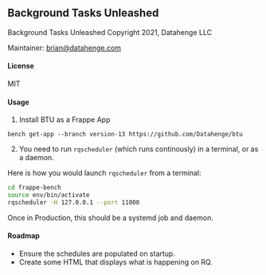 ## Background Tasks Unleashed

Background Tasks Unleashed
Copyright 2021, Datahenge LLC

Maintainer: brian@datahenge.com

#### License

MIT

#### Usage

1. Install BTU as a Frappe App
```
bench get-app --branch version-13 https://github.com/Datahenge/btu
```
2. You need to run `rqscheduler` (which runs continously) in a terminal, or as a daemon.

Here is how you would launch `rqscheduler` from a terminal:
```bash
cd frappe-bench
source env/bin/activate
rqscheduler -H 127.0.0.1 --port 11000
```

Once in Production, this should be a systemd job and daemon.

#### Roadmap

* Ensure the schedules are populated on startup.
* Create some HTML that displays what is happening on RQ.
